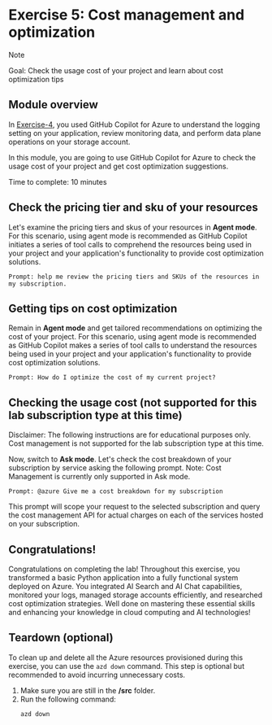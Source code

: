 # Exercise 5: Cost management and optimization 

> [!Note]
> Goal: Check the usage cost of your project and learn about cost optimization tips 

## Module overview

In [Exercise-4](/Lab-Instructions/4.exercise-monitoring-and-storage-management.md), you used GitHub Copilot for Azure to understand the logging setting on your application, review monitoring data, and perform data plane operations on your storage account.

In this module, you are going to use GitHub Copilot for Azure to check the usage cost of your project and get cost optimization suggestions.  

Time to complete: 10 minutes

## Check the pricing tier and sku of your resources

Let's examine the pricing tiers and skus of your resources in **Agent mode**. For this scenario, using agent mode is recommended as GitHub Copilot initiates a series of tool calls to comprehend the resources being used in your project and your application's functionality to provide cost optimization solutions.

`Prompt: help me review the pricing tiers and SKUs of the resources in my subscription.`

## Getting tips on cost optimization 

Remain in **Agent mode** and get tailored recommendations on optimizing the cost of your project. For this scenario, using agent mode is recommended as GitHub Copilot makes a series of tool calls to understand the resources being used in your project and your application's functionality to provide cost optimization solutions. 

`Prompt: How do I optimize the cost of my current project?`

## Checking the usage cost (not supported for this lab subscription type at this time)
Disclaimer: The following instructions are for educational purposes only. Cost management is not supported for the lab subscription type at this time.

Now, switch to **Ask mode**. Let's check the cost breakdown of your subscription by service asking the following prompt. Note: Cost Management is currently only supported in Ask mode.

`Prompt: @azure Give me a cost breakdown for my subscription`

This prompt will scope your request to the selected subscription and query the cost management API for actual charges on each of the services hosted on your subscription.

## Congratulations!
Congratulations on completing the lab! Throughout this exercise, you transformed a basic Python application into a fully functional system deployed on Azure. You integrated AI Search and AI Chat capabilities, monitored your logs, managed storage accounts efficiently, and researched cost optimization strategies. Well done on mastering these essential skills and enhancing your knowledge in cloud computing and AI technologies!

## Teardown (optional)

To clean up and delete all the Azure resources provisioned during this exercise, you can use the `azd down` command. This step is optional but recommended to avoid incurring unnecessary costs.

1. Make sure you are still in the **/src** folder.
1. Run the following command:
   ```bash
   azd down
   ```
